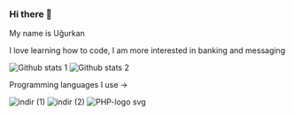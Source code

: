 ### Hi there 👋
My name is Uğurkan

I love learning how to code, I am more interested in banking and messaging 

![Github stats 1](https://github-readme-stats.vercel.app/api?username=weddr&show_icons=true&theme=gradient) 
![Github stats 2](https://github-readme-stats.vercel.app/api?username=weddr&show_icons=true&theme=radical)


Programming languages I use -> 

![indir (1)](https://user-images.githubusercontent.com/85494297/235372697-e17ecd80-eb3e-4027-b49d-7bcb15e9c9db.png) ![indir (2)](https://user-images.githubusercontent.com/85494297/235372723-c1406602-9546-4de0-875b-61233610a273.png) ![PHP-logo svg](https://user-images.githubusercontent.com/85494297/235373187-ed8bdb96-8473-414a-9be4-ac170d1829ce.png)
